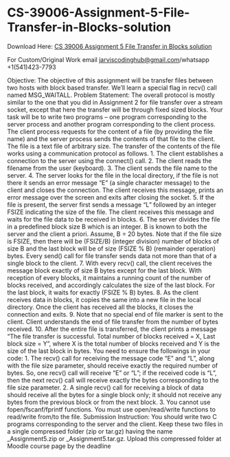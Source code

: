 # CS-39006-Assignment-5-File-Transfer-in-Blocks-solution

Download Here: [CS 39006 Assignment 5 File Transfer in Blocks solution](https://jarviscodinghub.com/assignment/assignment-5-file-transfer-in-blocks-solution/)

For Custom/Original Work email jarviscodinghub@gmail.com/whatsapp +1(541)423-7793

Objective: The objective of this assignment will be transfer files between two hosts with block based transfer. We’ll learn a special flag in recv() call named MSG_WAITALL. Problem Statement: The overall protocol is mostly similar to the one that you did in Assignment 2 for file transfer over a stream socket, except that here the transfer will be through fixed sized blocks. Your task will be to write two programs – one program corresponding to the server process and another program corresponding to the client process. The client process requests for the content of a file (by providing the file name) and the server process sends the contents of that file to the client. The file is a text file of arbitrary size. The transfer of the contents of the file works using a communication protocol as follows. 1. The client establishes a connection to the server using the connect() call. 2. The client reads the filename from the user (keyboard). 3. The client sends the file name to the server. 4. The server looks for the file in the local directory, if the file is not there it sends an error message “E” (a single character message) to the client and closes the connection. The client receives this message, prints an error message over the screen and exits after closing the socket. 5. If the file is present, the server first sends a message “L” followed by an integer FSIZE indicating the size of the file. The client receives this message and waits for the file data to be received in blocks. 6. The server divides the file in a predefined block size B which is an integer. B is known to both the server and the client a priori. Assume, B = 20 bytes. Note that if the file size is FSIZE, then there will be (FSIZE/B) (integer division) number of blocks of size B and the last block will be of size (FSIZE % B) (remainder operation) bytes. Every send() call for file transfer sends data not more than that of a single block to the client. 7. With every recv() call, the client receives the message block exactly of size B bytes except for the last block. With reception of every blocks, it maintains a running count of the number of blocks received, and accordingly calculates the size of the last block. For the last block, it waits for exactly (FSIZE % B) bytes. 8. As the client receives data in blocks, it copies the same into a new file in the local directory. Once the client has received all the blocks, it closes the connection and exits. 9. Note that no special end of file marker is sent to the client. Client understands the end of file transfer from the number of bytes received. 10. After the entire file is transferred, the client prints a message “The file transfer is successful. Total number of blocks received = X, Last block size = Y”, where X is the total number of blocks received and Y is the size of the last block in bytes. You need to ensure the followings in your code: 1. The recv() call for receiving the message code “E” and “L”, along with the file size parameter, should receive exactly the required number of bytes. So, one recv() call will receive “E” or “L”; if the received code is “L”, then the next recv() call will receive exactly the bytes corresponding to the file size parameter. 2. A single recv() call for receiving a block of data should receive all the bytes for a single block only; it should not receive any bytes from the previous block or from the next block. 3. You cannot use fopen/fscanf/fprintf functions. You must use open/read/write functions to read/write from/to the file. Submission Instruction: You should write two C programs corresponding to the server and the client. Keep these two files in a single compressed folder (zip or tar.gz) having the name _Assignment5.zip or _Assignment5.tar.gz. Upload this compressed folder at Moodle course page by the deadline

